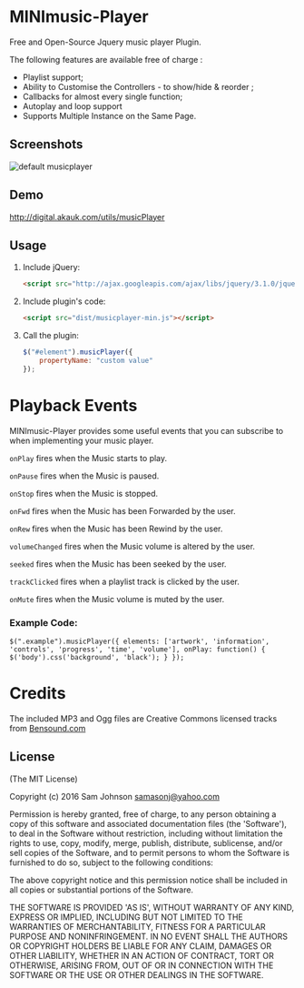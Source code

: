 # MINImusic-Player

Free and Open-Source Jquery music player Plugin.

The following features are available free of charge :

* Playlist support;
* Ability to Customise the Controllers - to show/hide & reorder ;
* Callbacks for almost every single function;
* Autoplay and loop support
* Supports Multiple Instance on the Same Page. 

## Screenshots

![default musicplayer](http://digital.akauk.com/utils/musicPlayer/screenshot.jpg)

## Demo

http://digital.akauk.com/utils/musicPlayer

## Usage

1. Include jQuery:

	```html
	<script src="http://ajax.googleapis.com/ajax/libs/jquery/3.1.0/jquery.min.js"></script>
	```

2. Include plugin's code:

	```html
	<script src="dist/musicplayer-min.js"></script>
	```

3. Call the plugin:

	```javascript
	$("#element").musicPlayer({
		propertyName: "custom value"
	});
	```

# Playback Events

MINImusic-Player provides some useful events that you can subscribe to when implementing your music player.

``onPlay``
  fires when the Music starts to play.

``onPause``
  fires when the Music is paused.

``onStop``
  fires when the Music is stopped.

``onFwd``
  fires when the Music has been Forwarded by the user.

``onRew``
  fires when the Music has been Rewind by the user.

``volumeChanged``
  fires when the Music volume is altered by the user.

``seeked``
  fires when the Music has been seeked by the user.

``trackClicked``
  fires when a playlist track is clicked by the user.

``onMute``
  fires when the Music volume is muted by the user.

### Example Code:

``$(".example").musicPlayer({
    elements: ['artwork', 'information', 'controls', 'progress', 'time', 'volume'],
    onPlay: function() {
       $('body').css('background', 'black');
    }
 });``


# Credits

The included MP3 and Ogg files are Creative Commons licensed tracks from [Bensound.com](http://www.bensound.com/)


## License

(The MIT License)

Copyright (c) 2016 Sam Johnson samasonj@yahoo.com

Permission is hereby granted, free of charge, to any person obtaining a copy of this software and associated documentation files (the 'Software'), to deal in the Software without restriction, including without limitation the rights to use, copy, modify, merge, publish, distribute, sublicense, and/or sell copies of the Software, and to permit persons to whom the Software is furnished to do so, subject to the following conditions:

The above copyright notice and this permission notice shall be included in all copies or substantial portions of the Software.

THE SOFTWARE IS PROVIDED 'AS IS', WITHOUT WARRANTY OF ANY KIND, EXPRESS OR IMPLIED, INCLUDING BUT NOT LIMITED TO THE WARRANTIES OF MERCHANTABILITY, FITNESS FOR A PARTICULAR PURPOSE AND NONINFRINGEMENT. IN NO EVENT SHALL THE AUTHORS OR COPYRIGHT HOLDERS BE LIABLE FOR ANY CLAIM, DAMAGES OR OTHER LIABILITY, WHETHER IN AN ACTION OF CONTRACT, TORT OR OTHERWISE, ARISING FROM, OUT OF OR IN CONNECTION WITH THE SOFTWARE OR THE USE OR OTHER DEALINGS IN THE SOFTWARE.
